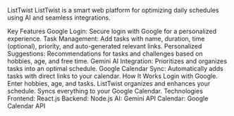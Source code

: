 ListTwist
ListTwist is a smart web platform for optimizing daily schedules using AI and seamless integrations.

Key Features
Google Login: Secure login with Google for a personalized experience.
Task Management: Add tasks with name, duration, time (optional), priority, and auto-generated relevant links.
Personalized Suggestions: Recommendations for tasks and challenges based on hobbies, age, and free time.
Gemini AI Integration: Prioritizes and organizes tasks into an optimal schedule.
Google Calendar Sync: Automatically adds tasks with direct links to your calendar.
How It Works
Login with Google.
Enter hobbies, age, and tasks.
ListTwist organizes and enhances your schedule.
Syncs everything to your Google Calendar.
Technologies
Frontend: React.js
Backend: Node.js
AI: Gemini API
Calendar: Google Calendar API
